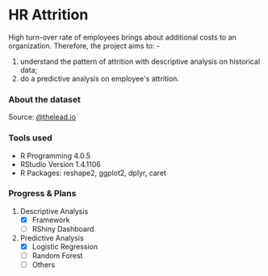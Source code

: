 # HR Attrition
High turn-over rate of employees brings about additional costs to an organization.
Therefore, the project aims to: -
1. understand the pattern of attrition with descriptive analysis on historical data;
1. do a predictive analysis on employee's attrition.

### About the dataset
Source: [@thelead.io](https://github.com/theleadio/datascience_demo/blob/master/HR_dataset.csv)

### Tools used
* R Programming 4.0.5
* RStudio Version 1.4.1106
* R Packages: reshape2, ggplot2, dplyr, caret

### Progress & Plans
1. Descriptive Analysis
   -  [x] Framework
   -  [ ] RShiny Dashboard
1. Predictive Analysis
   -  [x] Logistic Regression
   -  [ ] Random Forest
   -  [ ] Others
